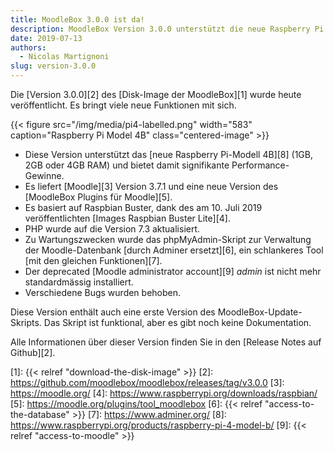 ```yaml
---
title: MoodleBox 3.0.0 ist da!
description: MoodleBox Version 3.0.0 unterstützt die neue Raspberry Pi 4B. Es basiert auf Raspbian Buster und bietet Moodle 3.7.1.
date: 2019-07-13
authors:
  - Nicolas Martignoni
slug: version-3.0.0
---
```


Die [Version 3.0.0][2] des [Disk-Image der MoodleBox][1] wurde heute veröffentlicht. Es bringt viele neue Funktionen mit sich.

{{< figure src="/img/media/pi4-labelled.png" width="583" caption="Raspberry Pi Model 4B" class="centered-image" >}}

  - Diese Version unterstützt das [neue Raspberry Pi-Modell 4B][8] (1GB, 2GB oder 4GB RAM) und bietet damit signifikante Performance-Gewinne.
  - Es liefert [Moodle][3] Version 3.7.1 und eine neue Version des [MoodleBox Plugins für Moodle][5].
  - Es basiert auf Raspbian Buster, dank des am 10. Juli 2019 veröffentlichten [Images Raspbian Buster Lite][4].
  - PHP wurde auf die Version 7.3 aktualisiert.
  - Zu Wartungszwecken wurde das phpMyAdmin-Skript zur Verwaltung der Moodle-Datenbank [durch Adminer ersetzt][6], ein schlankeres Tool [mit den gleichen Funktionen][7].
  - Der deprecated [Moodle administrator account][9] _admin_ ist nicht mehr standardmässig installiert.
  - Verschiedene Bugs wurden behoben.

Diese Version enthält auch eine erste Version des MoodleBox-Update-Skripts. Das Skript ist funktional, aber es gibt noch keine Dokumentation.

Alle Informationen über dieser Version finden Sie in den [Release Notes auf Github][2].

 [1]: {{< relref "download-the-disk-image" >}}
 [2]: https://github.com/moodlebox/moodlebox/releases/tag/v3.0.0
 [3]: https://moodle.org/
 [4]: https://www.raspberrypi.org/downloads/raspbian/
 [5]: https://moodle.org/plugins/tool_moodlebox
 [6]: {{< relref "access-to-the-database" >}}
 [7]: https://www.adminer.org/
 [8]: https://www.raspberrypi.org/products/raspberry-pi-4-model-b/
 [9]: {{< relref "access-to-moodle" >}}
